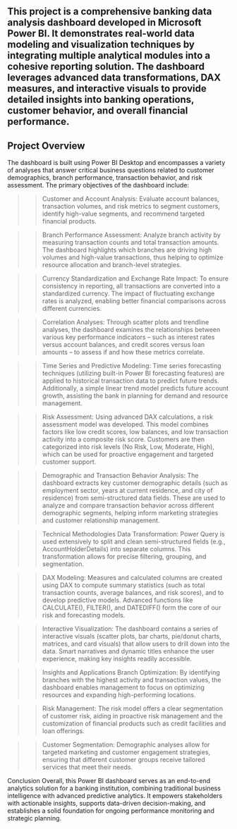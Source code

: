 ## This project is a comprehensive banking data analysis dashboard developed in Microsoft Power BI. It demonstrates real-world data modeling and visualization techniques by integrating multiple analytical modules into a cohesive reporting solution. The dashboard leverages advanced data transformations, DAX measures, and interactive visuals to provide detailed insights into banking operations, customer behavior, and overall financial performance.



## Project Overview
The dashboard is built using Power BI Desktop and encompasses a variety of analyses that answer critical business questions related to customer demographics, branch performance, transaction behavior, and risk assessment. The primary objectives of the dashboard include:

>> Customer and Account Analysis:
Evaluate account balances, transaction volumes, and risk metrics to segment customers, identify high-value segments, and recommend targeted financial products.

>> Branch Performance Assessment:
Analyze branch activity by measuring transaction counts and total transaction amounts. The dashboard highlights which branches are driving high volumes and high-value transactions, thus helping to optimize resource allocation and branch-level strategies.

>> Currency Standardization and Exchange Rate Impact:
To ensure consistency in reporting, all transactions are converted into a standardized currency. The impact of fluctuating exchange rates is analyzed, enabling better financial comparisons across different currencies.

>> Correlation Analyses:
Through scatter plots and trendline analyses, the dashboard examines the relationships between various key performance indicators – such as interest rates versus account balances, and credit scores versus loan amounts – to assess if and how these metrics correlate.

>> Time Series and Predictive Modeling:
Time series forecasting techniques (utilizing built-in Power BI forecasting features) are applied to historical transaction data to predict future trends. Additionally, a simple linear trend model predicts future account growth, assisting the bank in planning for demand and resource management.

>> Risk Assessment:
Using advanced DAX calculations, a risk assessment model was developed. This model combines factors like low credit scores, low balances, and low transaction activity into a composite risk score. Customers are then categorized into risk levels (No Risk, Low, Moderate, High), which can be used for proactive engagement and targeted customer support.

>> Demographic and Transaction Behavior Analysis:
The dashboard extracts key customer demographic details (such as employment sector, years at current residence, and city of residence) from semi-structured data fields. These are used to analyze and compare transaction behavior across different demographic segments, helping inform marketing strategies and customer relationship management.

>> Technical Methodologies
Data Transformation:
Power Query is used extensively to split and clean semi-structured fields (e.g., AccountHolderDetails) into separate columns. This transformation allows for precise filtering, grouping, and segmentation.

>> DAX Modeling:
Measures and calculated columns are created using DAX to compute summary statistics (such as total transaction counts, average balances, and risk scores), and to develop predictive models. Advanced functions like CALCULATE(), FILTER(), and DATEDIFF() form the core of our risk and forecasting models.

>> Interactive Visualization:
The dashboard contains a series of interactive visuals (scatter plots, bar charts, pie/donut charts, matrices, and card visuals) that allow users to drill down into the data. Smart narratives and dynamic titles enhance the user experience, making key insights readily accessible.

>> Insights and Applications
Branch Optimization:
By identifying branches with the highest activity and transaction values, the dashboard enables management to focus on optimizing resources and expanding high-performing locations.

>> Risk Management:
The risk model offers a clear segmentation of customer risk, aiding in proactive risk management and the customization of financial products such as credit facilities and loan offerings.

>> Customer Segmentation:
Demographic analyses allow for targeted marketing and customer engagement strategies, ensuring that different customer groups receive tailored services that meet their needs.

Conclusion
Overall, this Power BI dashboard serves as an end-to-end analytics solution for a banking institution, combining traditional business intelligence with advanced predictive analytics. It empowers stakeholders with actionable insights, supports data-driven decision-making, and establishes a solid foundation for ongoing performance monitoring and strategic planning.
